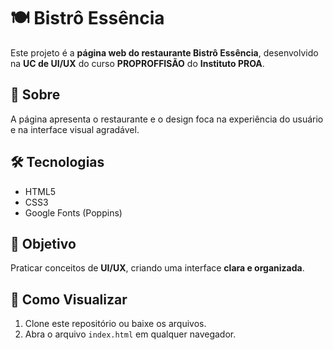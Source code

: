 # 🍽️ Bistrô Essência

Este projeto é a **página web do restaurante Bistrô Essência**, desenvolvido na **UC de UI/UX** do curso **PROPROFFISÃO** do **Instituto PROA**.

## 📝 Sobre
A página apresenta o restaurante e o design foca na experiência do usuário e na interface visual agradável.

## 🛠 Tecnologias
- HTML5  
- CSS3  
- Google Fonts (Poppins)  

## 🎯 Objetivo
Praticar conceitos de **UI/UX**, criando uma interface **clara e organizada**.
## 👀 Como Visualizar
1. Clone este repositório ou baixe os arquivos.  
2. Abra o arquivo `index.html` em qualquer navegador.
